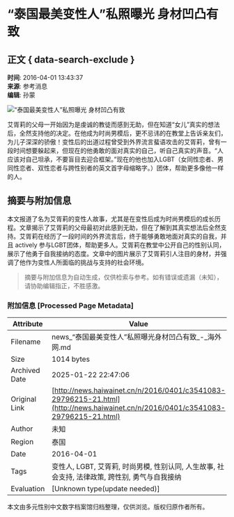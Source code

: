 # “泰国最美变性人”私照曝光 身材凹凸有致

## 正文 { data-search-exclude }


**时间**: 2016-04-01 13:43:37  
**来源**: 参考消息  
**编辑**: 孙蒙  

![“泰国最美变性人”私照曝光 身材凹凸有致](http://images.haiwainet.cn/2016/0401/20160401014351870.jpg)

艾胥莉的父母一开始因为是虔诚的教徒而感到无助，但在知道“女儿”真实的想法后，全然支持他的决定。在他成为时尚男模后，更不忌讳的在教堂上告诉亲友们，为儿子深深的骄傲！变性后的出道过程曾受到外界流言蜚语攻击的艾胥莉，曾有一段时间想要躲起来，但现在的他勇敢的面对真实的自己，听自己真实的声音。“人应该对自己坦承，不要盲目去迎合框架。”现在的他也加入LGBT（女同性恋者、男同性恋者、双性恋者与跨性别者的英文首字母缩略字。）团体，帮助更多像他一样的人。
<!-- tcd_original_link http://news.haiwainet.cn/n/2016/0401/c3541083-29796215-21.html -->


## 摘要与附加信息

<!-- tcd_abstract -->
本文报道了名为艾胥莉的变性人故事，尤其是在变性后成为时尚男模后的成长历程。文章揭示了艾胥莉的父母最初对此感到无助，但在了解到其真实想法后全然支持。艾胥莉在经历了一段时间的外界流言后，终于能够勇敢地面对真实的自我，并且 actively 参与LGBT团体，帮助更多人。艾胥莉在教堂中公开自己的性别认同，展示了他勇于自我接纳的态度。文章中的图片展示了艾胥莉引人注目的身材，并强调了他作为变性人所面临的挑战与支持的社会环境。
<!-- tcd_abstract_end -->

> 摘要与附加信息为自动生成，仅供检索与参考。如有错误或遗漏（未知），请协助编辑指正，不胜感激。

### 附加信息 [Processed Page Metadata]

| Attribute       | Value                                  |
|-----------------|----------------------------------------|
| Filename        | news_“泰国最美变性人”私照曝光身材凹凸有致_-_海外网.md                             |
| Size            | 1014 bytes                           |
| Archived Date   | 2025-01-22 22:47:06                             |
| Original Link   | [http://news.haiwainet.cn/n/2016/0401/c3541083-29796215-21.html](http://news.haiwainet.cn/n/2016/0401/c3541083-29796215-21.html)                       |
| Author          | 未知                               |
| Region          | 泰国                               |
| Date            | 2016-04-01                                 |
| Tags            | 变性人, LGBT, 艾胥莉, 时尚男模, 性别认同, 人生故事, 社会支持, 法律政策, 跨性别, 勇气与自我接纳                                 |
| Evaluation            | [Unknown type(update needed)]                                 |
<!-- tcd_table_end -->

本文由多元性别中文数字档案馆归档整理，仅供浏览。版权归原作者所有。
